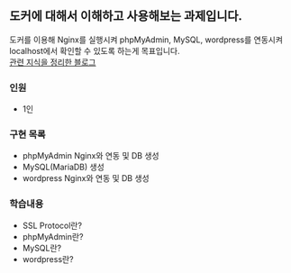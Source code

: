 ## 도커에 대해서 이해하고 사용해보는 과제입니다.<br/>
도커를 이용해 Nginx를 실행시켜 phpMyAdmin, MySQL, wordpress를 연동시켜 localhost에서 확인할 수 있도록 하는게 목표입니다.<br/>
[관련 지식을 정리한 블로그](https://velog.io/@meong9090/series/Network)

### 인원
- 1인
### 구현 목록
- phpMyAdmin Nginx와 연동 및 DB 생성
- MySQL(MariaDB) 생성
- wordpress Nginx와 연동 및 DB 생성


### 학습내용
- SSL Protocol란?
- phpMyAdmin란?
- MySQL란?
- wordpress란?
